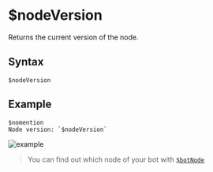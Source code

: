 # $nodeVersion
Returns the current version of the node.

## Syntax
```
$nodeVersion
```

## Example
```
$nomention
Node version: `$nodeVersion`
```
![example](https://github.com/Rainb0wKey/bdfd-wiki/assets/113303649/12aa223d-f909-4658-9d3e-cdeb95409cb4)

> You can find out which node of your bot with [`$botNode`](.//botNode.md)
